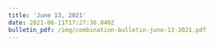 ```yaml
---
title: 'June 13, 2021'
date: 2021-06-11T17:27:36.840Z
bulletin_pdf: /img/combination-bulletin-june-13-2021.pdf
---
```



